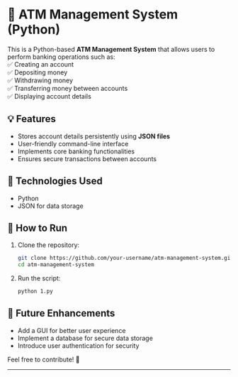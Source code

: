 
# 🏦 ATM Management System (Python)  

This is a Python-based **ATM Management System** that allows users to perform banking operations such as:  
✅ Creating an account  
✅ Depositing money  
✅ Withdrawing money  
✅ Transferring money between accounts  
✅ Displaying account details  

## 💡 Features  
- Stores account details persistently using **JSON files**  
- User-friendly command-line interface  
- Implements core banking functionalities  
- Ensures secure transactions between accounts  

## 🔧 Technologies Used  
- Python  
- JSON for data storage  

## 🚀 How to Run  
1. Clone the repository:  
   ```bash
   git clone https://github.com/your-username/atm-management-system.git
   cd atm-management-system
   ```  
2. Run the script:  
   ```bash
   python 1.py
   ```  

## 📝 Future Enhancements  
- Add a GUI for better user experience  
- Implement a database for secure data storage  
- Introduce user authentication for security  

Feel free to contribute! 🎉  

---
